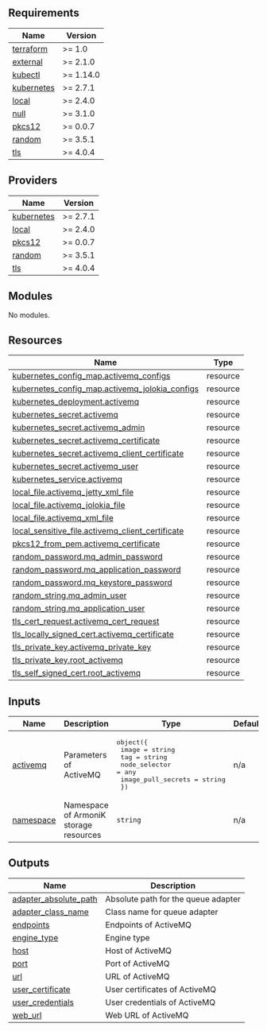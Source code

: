 <!-- BEGIN_TF_DOCS -->
## Requirements

| Name | Version |
|------|---------|
| <a name="requirement_terraform"></a> [terraform](#requirement\_terraform) | >= 1.0 |
| <a name="requirement_external"></a> [external](#requirement\_external) | >= 2.1.0 |
| <a name="requirement_kubectl"></a> [kubectl](#requirement\_kubectl) | >= 1.14.0 |
| <a name="requirement_kubernetes"></a> [kubernetes](#requirement\_kubernetes) | >= 2.7.1 |
| <a name="requirement_local"></a> [local](#requirement\_local) | >= 2.4.0 |
| <a name="requirement_null"></a> [null](#requirement\_null) | >= 3.1.0 |
| <a name="requirement_pkcs12"></a> [pkcs12](#requirement\_pkcs12) | >= 0.0.7 |
| <a name="requirement_random"></a> [random](#requirement\_random) | >= 3.5.1 |
| <a name="requirement_tls"></a> [tls](#requirement\_tls) | >= 4.0.4 |

## Providers

| Name | Version |
|------|---------|
| <a name="provider_kubernetes"></a> [kubernetes](#provider\_kubernetes) | >= 2.7.1 |
| <a name="provider_local"></a> [local](#provider\_local) | >= 2.4.0 |
| <a name="provider_pkcs12"></a> [pkcs12](#provider\_pkcs12) | >= 0.0.7 |
| <a name="provider_random"></a> [random](#provider\_random) | >= 3.5.1 |
| <a name="provider_tls"></a> [tls](#provider\_tls) | >= 4.0.4 |

## Modules

No modules.

## Resources

| Name | Type |
|------|------|
| [kubernetes_config_map.activemq_configs](https://registry.terraform.io/providers/hashicorp/kubernetes/latest/docs/resources/config_map) | resource |
| [kubernetes_config_map.activemq_jolokia_configs](https://registry.terraform.io/providers/hashicorp/kubernetes/latest/docs/resources/config_map) | resource |
| [kubernetes_deployment.activemq](https://registry.terraform.io/providers/hashicorp/kubernetes/latest/docs/resources/deployment) | resource |
| [kubernetes_secret.activemq](https://registry.terraform.io/providers/hashicorp/kubernetes/latest/docs/resources/secret) | resource |
| [kubernetes_secret.activemq_admin](https://registry.terraform.io/providers/hashicorp/kubernetes/latest/docs/resources/secret) | resource |
| [kubernetes_secret.activemq_certificate](https://registry.terraform.io/providers/hashicorp/kubernetes/latest/docs/resources/secret) | resource |
| [kubernetes_secret.activemq_client_certificate](https://registry.terraform.io/providers/hashicorp/kubernetes/latest/docs/resources/secret) | resource |
| [kubernetes_secret.activemq_user](https://registry.terraform.io/providers/hashicorp/kubernetes/latest/docs/resources/secret) | resource |
| [kubernetes_service.activemq](https://registry.terraform.io/providers/hashicorp/kubernetes/latest/docs/resources/service) | resource |
| [local_file.activemq_jetty_xml_file](https://registry.terraform.io/providers/hashicorp/local/latest/docs/resources/file) | resource |
| [local_file.activemq_jolokia_file](https://registry.terraform.io/providers/hashicorp/local/latest/docs/resources/file) | resource |
| [local_file.activemq_xml_file](https://registry.terraform.io/providers/hashicorp/local/latest/docs/resources/file) | resource |
| [local_sensitive_file.activemq_client_certificate](https://registry.terraform.io/providers/hashicorp/local/latest/docs/resources/sensitive_file) | resource |
| [pkcs12_from_pem.activemq_certificate](https://registry.terraform.io/providers/chilicat/pkcs12/latest/docs/resources/from_pem) | resource |
| [random_password.mq_admin_password](https://registry.terraform.io/providers/hashicorp/random/latest/docs/resources/password) | resource |
| [random_password.mq_application_password](https://registry.terraform.io/providers/hashicorp/random/latest/docs/resources/password) | resource |
| [random_password.mq_keystore_password](https://registry.terraform.io/providers/hashicorp/random/latest/docs/resources/password) | resource |
| [random_string.mq_admin_user](https://registry.terraform.io/providers/hashicorp/random/latest/docs/resources/string) | resource |
| [random_string.mq_application_user](https://registry.terraform.io/providers/hashicorp/random/latest/docs/resources/string) | resource |
| [tls_cert_request.activemq_cert_request](https://registry.terraform.io/providers/hashicorp/tls/latest/docs/resources/cert_request) | resource |
| [tls_locally_signed_cert.activemq_certificate](https://registry.terraform.io/providers/hashicorp/tls/latest/docs/resources/locally_signed_cert) | resource |
| [tls_private_key.activemq_private_key](https://registry.terraform.io/providers/hashicorp/tls/latest/docs/resources/private_key) | resource |
| [tls_private_key.root_activemq](https://registry.terraform.io/providers/hashicorp/tls/latest/docs/resources/private_key) | resource |
| [tls_self_signed_cert.root_activemq](https://registry.terraform.io/providers/hashicorp/tls/latest/docs/resources/self_signed_cert) | resource |

## Inputs

| Name | Description | Type | Default | Required |
|------|-------------|------|---------|:--------:|
| <a name="input_activemq"></a> [activemq](#input\_activemq) | Parameters of ActiveMQ | <pre>object({<br>    image              = string<br>    tag                = string<br>    node_selector      = any<br>    image_pull_secrets = string<br>  })</pre> | n/a | yes |
| <a name="input_namespace"></a> [namespace](#input\_namespace) | Namespace of ArmoniK storage resources | `string` | n/a | yes |

## Outputs

| Name | Description |
|------|-------------|
| <a name="output_adapter_absolute_path"></a> [adapter\_absolute\_path](#output\_adapter\_absolute\_path) | Absolute path for the queue adapter |
| <a name="output_adapter_class_name"></a> [adapter\_class\_name](#output\_adapter\_class\_name) | Class name for queue adapter |
| <a name="output_endpoints"></a> [endpoints](#output\_endpoints) | Endpoints of ActiveMQ |
| <a name="output_engine_type"></a> [engine\_type](#output\_engine\_type) | Engine type |
| <a name="output_host"></a> [host](#output\_host) | Host of ActiveMQ |
| <a name="output_port"></a> [port](#output\_port) | Port of ActiveMQ |
| <a name="output_url"></a> [url](#output\_url) | URL of ActiveMQ |
| <a name="output_user_certificate"></a> [user\_certificate](#output\_user\_certificate) | User certificates of ActiveMQ |
| <a name="output_user_credentials"></a> [user\_credentials](#output\_user\_credentials) | User credentials of ActiveMQ |
| <a name="output_web_url"></a> [web\_url](#output\_web\_url) | Web URL of ActiveMQ |
<!-- END_TF_DOCS -->